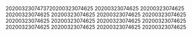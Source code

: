 2020032307473720200323074625
20200323074625
20200323074625
20200323074625
20200323074625
20200323074625
20200323074625
20200323074625
20200323074625
20200323074625
20200323074625
20200323074625
20200323074625
20200323074625
20200323074625
